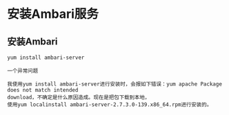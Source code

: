 安装Ambari服务
================================================================================
## 安装Ambari
```shell
yum install ambari-server
```
```
一个异常问题 

我使用yum install ambari-server进行安装时，会报如下错误：yum apache Package does not match intended 
download，不确定是什么原因造成。现在是把包下载到本地，
使用yum localinstall ambari-server-2.7.3.0-139.x86_64.rpm进行安装的。
```